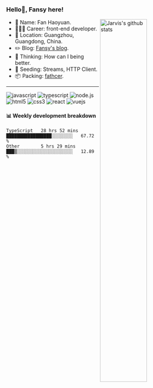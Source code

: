 ### Hello👋, Fansy here!
  
 <img src="https://github-readme-stats.vercel.app/api?username=fanhaoyuan&show_icons=true&count_private=true&include_all_commits=true" align="right" alt="Jarvis's github stats" width="50%" >
  
-  👨 Name: Fan Haoyuan.
-  👨🏽‍💻 Career: front-end developer.
-  📍 Location: Guangzhou, Guangdong, China.
-  ✏️ Blog: [Fansy's blog](https://github.com/fanhaoyuan/fanhaoyuan/tree/main/docs).
-  🤔 Thinking: How can I being better.
-  🌱 Seeding: Streams, HTTP Client.
-  📦 Packing: [fathcer](https://github.com/fatcherjs/fatcher).

---

<span>
<img src="https://img.shields.io/badge/javascript%20-%23323330.svg?&style=for-the-badge&logo=javascript&logoColor=%23F7DF1E" alt="javascript"/>
 </span>
 <span>
<img src="https://img.shields.io/badge/typescript%20-%23007ACC.svg?&style=for-the-badge&logo=typescript&logoColor=white" alt="typescript" />
 </span>
 <span>
<img src="https://img.shields.io/badge/node.js%20-%2343853D.svg?&style=for-the-badge&logo=node.js&logoColor=white" alt="node.js"/>
 </span>
 <span>
<img src="https://img.shields.io/badge/html5%20-%23E34F26.svg?&style=for-the-badge&logo=html5&logoColor=white" alt="html5"/>
  </span>
 <span>
<img src="https://img.shields.io/badge/css3%20-%231572B6.svg?&style=for-the-badge&logo=css3&logoColor=white" alt="css3" />
  </span>
 <span>
<img src="https://img.shields.io/badge/react%20-%2320232a.svg?&style=for-the-badge&logo=react&logoColor=%2361DAFB" alt="react" />
  </span>
 <span>
<img src="https://img.shields.io/badge/vuejs%20-%2335495e.svg?&style=for-the-badge&logo=vue.js&logoColor=%234FC08D" alt="vuejs"/>
  </span>

 
#### 📊 Weekly development breakdown

<!--START_SECTION:waka-->

```text
TypeScript   28 hrs 52 mins  █████████████████░░░░░░░░   67.72 %
Other        5 hrs 29 mins   ███▒░░░░░░░░░░░░░░░░░░░░░   12.89 %
```

<!--END_SECTION:waka-->
